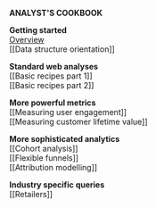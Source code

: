 **ANALYST'S COOKBOOK**

**Getting started**  
[Overview](Analysts-cookbook-overview)  
[[Data structure orientation]]  

**Standard web analyses**  
[[Basic recipes part 1]]  
[[Basic recipes part 2]]  

**More powerful metrics**  
[[Measuring user engagement]]  
[[Measuring customer lifetime value]]  

**More sophisticated analytics**  
[[Cohort analysis]]  
[[Flexible funnels]]  
[[Attribution modelling]]  

**Industry specific queries**  
[[Retailers]]  